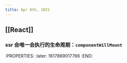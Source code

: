 ```yaml
---
title: Apr 8th, 2021
---
```


## [[React]]
### ssr 会唯一会执行的生命周期：`componentWillMount`
:PROPERTIES:
:later: 1617869017766
:END:
